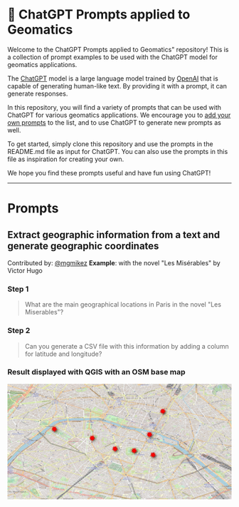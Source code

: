 <p align="center"><h1>🧠 ChatGPT Prompts applied to Geomatics</h1></p>

Welcome to the ChatGPT Prompts applied to Geomatics" repository! This is a collection of prompt examples to be used with the ChatGPT model for geomatics applications.

The [ChatGPT](https://chat.openai.com/chat) model is a large language model trained by [OpenAI](https://openai.com) that is capable of generating human-like text. By providing it with a prompt, it can generate responses.

In this repository, you will find a variety of prompts that can be used with ChatGPT for various geomatics applications. We encourage you to [add your own prompts](https://github.com/f/chatgpt-prompts-geomatics/edit/main/README.md) to the list, and to use ChatGPT to generate new prompts as well.

To get started, simply clone this repository and use the prompts in the README.md file as input for ChatGPT. You can also use the prompts in this file as inspiration for creating your own.

We hope you find these prompts useful and have fun using ChatGPT!

---

# Prompts

## Extract geographic information from a text and generate geographic coordinates
Contributed by: [@mgmikez](https://github.com/mgmikez)
**Example**: with the novel "Les Misérables" by Victor Hugo

### Step 1
>What are the main geographical locations in Paris in the novel "Les Miserables"?

### Step 2
>Can you generate a CSV file with this information by adding a column for latitude and longitude?

###  Result displayed with QGIS with an OSM base map
![alt text](https://github.com/mgmikez/chatgpt-prompts-geomatics/blob/main/images/miserables.jpg?raw=true)
